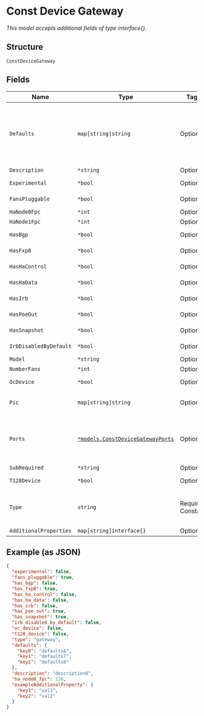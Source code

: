 
# Const Device Gateway

*This model accepts additional fields of type interface{}.*

## Structure

`ConstDeviceGateway`

## Fields

| Name | Type | Tags | Description |
|  --- | --- | --- | --- |
| `Defaults` | `map[string]string` | Optional | Object Key is the interface type name (e.g. "lan_ports", "wan_ports", ...) |
| `Description` | `*string` | Optional | - |
| `Experimental` | `*bool` | Optional | **Default**: `false` |
| `FansPluggable` | `*bool` | Optional | **Default**: `true` |
| `HaNode0Fpc` | `*int` | Optional | - |
| `HaNode1Fpc` | `*int` | Optional | - |
| `HasBgp` | `*bool` | Optional | **Default**: `false` |
| `HasFxp0` | `*bool` | Optional | **Default**: `true` |
| `HasHaControl` | `*bool` | Optional | **Default**: `false` |
| `HasHaData` | `*bool` | Optional | **Default**: `false` |
| `HasIrb` | `*bool` | Optional | **Default**: `false` |
| `HasPoeOut` | `*bool` | Optional | **Default**: `true` |
| `HasSnapshot` | `*bool` | Optional | **Default**: `true` |
| `IrbDisabledByDefault` | `*bool` | Optional | **Default**: `false` |
| `Model` | `*string` | Optional | - |
| `NumberFans` | `*int` | Optional | - |
| `OcDevice` | `*bool` | Optional | **Default**: `false` |
| `Pic` | `map[string]string` | Optional | Object Key is the PIC number |
| `Ports` | [`*models.ConstDeviceGatewayPorts`](../../doc/models/const-device-gateway-ports.md) | Optional | Object Key is the interface name (e.g. "ge-0/0/1", ...) |
| `SubRequired` | `*string` | Optional | - |
| `T128Device` | `*bool` | Optional | **Default**: `false` |
| `Type` | `string` | Required, Constant | Device Type. enum: `gateway`<br>**Default**: `"gateway"` |
| `AdditionalProperties` | `map[string]interface{}` | Optional | - |

## Example (as JSON)

```json
{
  "experimental": false,
  "fans_pluggable": true,
  "has_bgp": false,
  "has_fxp0": true,
  "has_ha_control": false,
  "has_ha_data": false,
  "has_irb": false,
  "has_poe_out": true,
  "has_snapshot": true,
  "irb_disabled_by_default": false,
  "oc_device": false,
  "t128_device": false,
  "type": "gateway",
  "defaults": {
    "key0": "defaults6",
    "key1": "defaults7",
    "key2": "defaults8"
  },
  "description": "description8",
  "ha_node0_fpc": 116,
  "exampleAdditionalProperty": {
    "key1": "val1",
    "key2": "val2"
  }
}
```


